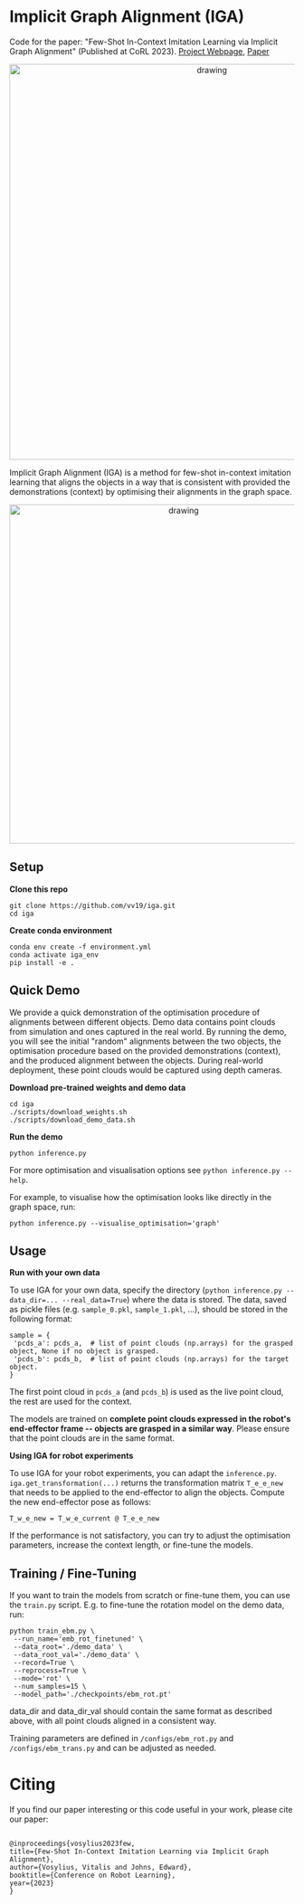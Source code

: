 # Implicit Graph Alignment (IGA)

Code for the paper: "Few-Shot In-Context Imitation Learning via Implicit Graph Alignment" (Published at CoRL 2023).
[Project Webpage](https://www.robot-learning.uk/implicit-graph-alignment), [Paper](https://arxiv.org/pdf/2310.12238.pdf)

<p align="center">
<img src="./media/overview.gif" alt="drawing" width="700"/>
</p>

Implicit Graph Alignment (IGA) is a method for few-shot in-context imitation learning that aligns the objects in a way that is consistent with provided the demonstrations (context) by optimising their alignments in the graph space.

<p align="center">
<img src="./media/graph_optim.gif" alt="drawing" width="600"/>
</p>

## Setup

**Clone this repo**

```
git clone https://github.com/vv19/iga.git
cd iga
```

**Create conda environment**

```
conda env create -f environment.yml
conda activate iga_env
pip install -e .
```

## Quick Demo

We provide a quick demonstration of the optimisation procedure of alignments between different objects. Demo data contains point clouds from simulation and ones captured in the real world. By running the demo, you will see the initial "random" alignments between the two objects, the optimisation procedure based on the provided demonstrations (context), and the produced alignment between the objects. During real-world deployment, these point clouds would be captured using depth cameras.

**Download pre-trained weights and demo data**

```
cd iga
./scripts/download_weights.sh
./scripts/download_demo_data.sh
```

**Run the demo**

```
python inference.py
```

For more optimisation and visualisation options see `python inference.py --help`.

For example, to visualise how the optimisation looks like directly in the graph space, run:

```
python inference.py --visualise_optimisation='graph'
```

## Usage
**Run with your own data**

To use IGA for your own data, specify the directory (`python inference.py --data_dir=... --real_data=True`) where the data is stored.
The data, saved as pickle files (e.g. `sample_0.pkl`, `sample_1.pkl`, ...), should be stored in the following format:

```
sample = {
 'pcds_a': pcds_a,  # list of point clouds (np.arrays) for the grasped object, None if no object is grasped.
 'pcds_b': pcds_b,  # list of point clouds (np.arrays) for the target object.
}
```

The first point cloud in `pcds_a` (and `pcds_b`) is used as the live point cloud, the rest are used for the context. 

The models are trained on **complete point clouds expressed in the robot's end-effector frame -- objects are grasped in a similar way**. 
Please ensure that the point clouds are in the same format.

**Using IGA for robot experiments**

To use IGA for your robot experiments, you can adapt the `inference.py`.
`iga.get_transformation(...)` returns the transformation matrix `T_e_e_new` that needs to be applied to the end-effector to align the objects.
Compute the new end-effector pose as follows:
```
T_w_e_new = T_w_e_current @ T_e_e_new
```

If the performance is not satisfactory, you can try to adjust the optimisation parameters, increase the context length,
or fine-tune the models.

## Training / Fine-Tuning

If you want to train the models from scratch or fine-tune them, you can use the `train.py` script.
E.g. to fine-tune the rotation model on the demo data, run:

```
python train_ebm.py \
 --run_name='emb_rot_finetuned' \
 --data_root='./demo_data' \
 --data_root_val='./demo_data' \
 --record=True \
 --reprocess=True \
 --mode='rot' \
 --num_samples=15 \
 --model_path='./checkpoints/ebm_rot.pt'
```

data_dir and data_dir_val should contain the same format as described above, with all point clouds aligned in a consistent way.

Training parameters are defined in `/configs/ebm_rot.py` and `/configs/ebm_trans.py` and can be adjusted as needed.

# Citing

If you find our paper interesting or this code useful in your work, please cite our paper:

```

@inproceedings{vosylius2023few,
title={Few-Shot In-Context Imitation Learning via Implicit Graph Alignment},
author={Vosylius, Vitalis and Johns, Edward},
booktitle={Conference on Robot Learning},
year={2023}
}
```
